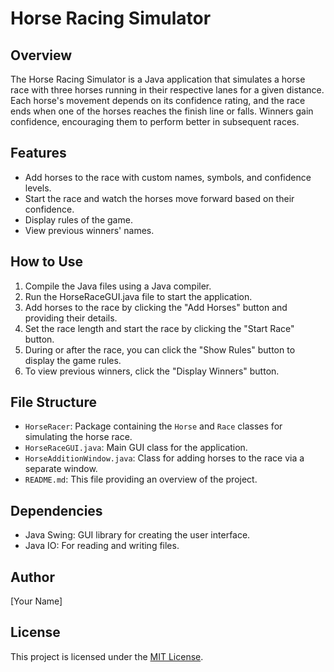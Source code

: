 # Horse Racing Simulator

## Overview
The Horse Racing Simulator is a Java application that simulates a horse race with three horses running in their respective lanes for a given distance. Each horse's movement depends on its confidence rating, and the race ends when one of the horses reaches the finish line or falls. Winners gain confidence, encouraging them to perform better in subsequent races.

## Features
- Add horses to the race with custom names, symbols, and confidence levels.
- Start the race and watch the horses move forward based on their confidence.
- Display rules of the game.
- View previous winners' names.

## How to Use
1. Compile the Java files using a Java compiler.
2. Run the HorseRaceGUI.java file to start the application.
3. Add horses to the race by clicking the "Add Horses" button and providing their details.
4. Set the race length and start the race by clicking the "Start Race" button.
5. During or after the race, you can click the "Show Rules" button to display the game rules.
6. To view previous winners, click the "Display Winners" button.

## File Structure
- `HorseRacer`: Package containing the `Horse` and `Race` classes for simulating the horse race.
- `HorseRaceGUI.java`: Main GUI class for the application.
- `HorseAdditionWindow.java`: Class for adding horses to the race via a separate window.
- `README.md`: This file providing an overview of the project.

## Dependencies
- Java Swing: GUI library for creating the user interface.
- Java IO: For reading and writing files.

## Author
[Your Name]

## License
This project is licensed under the [MIT License](LICENSE).
